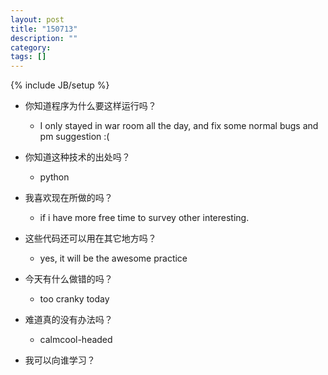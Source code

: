 ```yaml
---
layout: post
title: "150713"
description: ""
category: 
tags: []
---
```

{% include JB/setup %}

* 你知道程序为什么要这样运行吗？
  * I only stayed in war room all the day, and fix some normal bugs and pm suggestion :(
  
* 你知道这种技术的出处吗？
  * python

* 我喜欢现在所做的吗？
  * if i have more free time to survey other interesting.

* 这些代码还可以用在其它地方吗？
  * yes, it will be the awesome practice

* 今天有什么做错的吗？
  * too cranky today

* 难道真的没有办法吗？
  * calmcool-headed 

* 我可以向谁学习？
 
